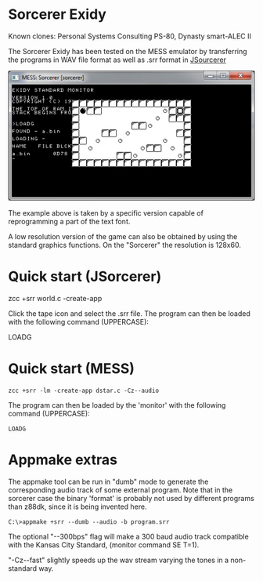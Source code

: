 # Sorcerer Exidy

Known clones:  Personal Systems Consulting PS-80,  Dynasty smart-ALEC II

The Sorcerer Exidy has been tested on the MESS emulator by transferring the programs in WAV file format as well as .srr format in [JSourcerer](http://www.liaquay.co.uk/sorcerer/instructions.html)

![](images/platform/sorcerer-dstar.jpg)

The example above is taken by a specific version capable of reprogramming a part of the text font.

A low resolution version of the game can also be obtained by using the standard graphics functions.   On the "Sorcerer" the resolution is 128x60.

# Quick start (JSorcerer)

   zcc +srr world.c -create-app

Click the tape icon and select the .srr file. The program can then be loaded with the following command (UPPERCASE):

   LOADG

# Quick start (MESS)


    zcc +srr -lm -create-app dstar.c -Cz--audio


The program can then be loaded by the 'monitor' with the following command (UPPERCASE):

    LOADG



# Appmake extras

The appmake tool can be run in "dumb" mode to generate the corresponding audio track of some external program.
Note that in the sorcerer case the binary 'format' is probably not used by different programs than z88dk, since it is being invented here.

    C:\>appmake +srr --dumb --audio -b program.srr
    
The optional "--300bps" flag will make a 300 baud audio track compatible with the Kansas City Standard, (monitor command SE T=1).

"-Cz--fast" slightly speeds up the wav stream varying the tones in a non-standard way.

